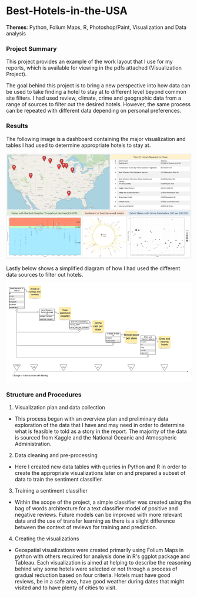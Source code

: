 # Best-Hotels-in-the-USA

**Themes**: Python, Folium Maps, R, Photoshop/Paint, Visualization and Data analysis

### Project Summary

This project provides an example of the work layout that I use for my reports, which is available for viewing in the  pdfs attached (Visualization Project).

The goal behind this project is to bring a new perspective into how data can be used to take finding a hotel to stay at to different level beyond common site filters. I had used review, climate, crime and geographic data from a range of sources to filter out the desired hotels. However, the same process can be repeated with different data depending on personal preferences.

### Results

The following image is a dashboard containing the major visualization and tables I had used to determine appropriate hotels to stay at.

![](dashboard.png)

Lastly below shows a simplified diagram of how I had used the different data sources to filter out hotels.

![](filtering.png)

### Structure and Procedures

 1. Visualization plan and data collection
  
   * This process began with an overview plan and preliminary data exploration of the data that I have and may need in order to determine what is feasible to told as a story in the report. The majority of the data is sourced from Kaggle and the National Oceanic and Atmospheric Administration.
 
 2. Data cleaning and pre-processing
 
   * Here I created new data tables with queries in Python and R in order to create the appropriate visualizations later on and prepared a subset of data to train the sentiment classifier.
 
 3. Training a sentiment classifier
 
   * Within the scope of the project, a simple classifier was created using the bag of words architecture for a text classifier model of positive and negative reviews. Future models can be improved with more relevant data and the use of transfer learning as there is a slight difference between the context of reviews for training and prediction.
 
 4. Creating the visualizations
   * Geospatial visualizations were created primarily using Folium Maps in python with others required for analysis done in R's ggplot package and Tableau. Each visualization is aimed at helping to describe the reasoning behind why some hotels were selected or not through a process of gradual reduction based on four criteria. Hotels must have good reviews, be in a safe area, have good weather during dates that might visited and to have plenty of cities to visit.


